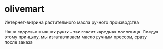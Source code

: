 olivemart
=========

Интернет-витрина растительного масла ручного производства

Наше здоровье в наших руках - так гласит народная пословица.
Следуя этому принципу, мы изгатавливаем масло ручным прессом, сразу после заказа.
